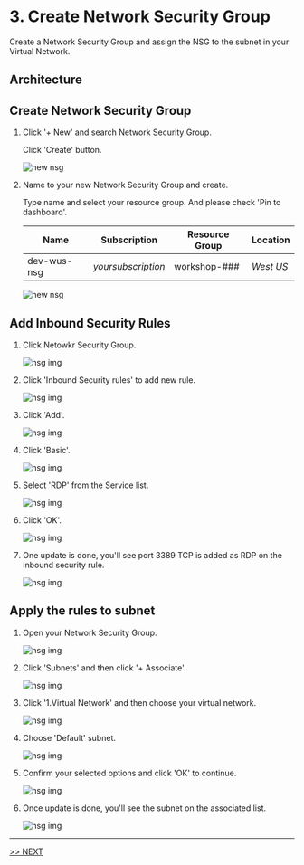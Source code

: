 # 3. Create Network Security Group

Create a Network Security Group and assign the NSG to the subnet in your Virtual Network.

## Architecture

## Create Network Security Group

1. Click '+ New' and search Network Security Group.

    Click 'Create' button.

    ![new nsg](./images/3.1.png)

1. Name to your new Network Security Group and create.

    Type name and select your resource group. And please check 'Pin to dashboard'.

    |Name|Subscription|Resource Group|Location|
    |---|---|---|---|
    |dev-wus-nsg|*yoursubscription*|workshop-###|*West US*|

    ![new nsg](./images/3.2.png)

## Add Inbound Security Rules

1. Click Netowkr Security Group.

    ![nsg img](./images/3.3.png)

1. Click 'Inbound Security rules' to add new rule.

    ![nsg img](./images/3.4.png)

1. Click 'Add'.

    ![nsg img](./images/3.5.png)

1. Click 'Basic'.

    ![nsg img](./images/3.6.png)

1. Select 'RDP' from the Service list.

    ![nsg img](./images/3.7.png)

1. Click 'OK'.

    ![nsg img](./images/3.8.png)

1. One update is done, you'll see port 3389 TCP is added as RDP on the inbound security rule.

    ![nsg img](./images/3.9.png)

## Apply the rules to subnet

1. Open your Network Security Group.

    ![nsg img](./images/3.3.png)

1. Click 'Subnets' and then click '+ Associate'.

    ![nsg img](./images/3.10.png)

1. Click '1.Virtual Network' and then choose your virtual network.

    ![nsg img](./images/3.11.png)

1. Choose 'Default' subnet.

    ![nsg img](./images/3.12.png)

1. Confirm your selected options and click 'OK' to continue.

    ![nsg img](./images/3.13.png)

1. Once update is done, you'll see the subnet on the associated list.

    ![nsg img](./images/3.14.png)
---

[>> NEXT](https://github.com/xlegend1024/az-secu-wrkshp/tree/master/4.CreateKeyVault/Readme.md)

